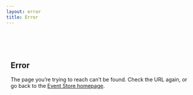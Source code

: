 ```yaml
---
layout: error
title: Error
---
```

<br><br><br>

<div style="padding: 0 0.75rem">

## Error

The page you’re trying to reach can’t be found. Check the URL again, or go back to the [Event Store homepage](/).

</div>

<br><br><br>&nbsp;
